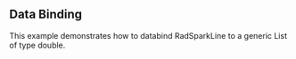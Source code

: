 ## Data Binding
This example demonstrates how to databind RadSparkLine to a generic List of type double.